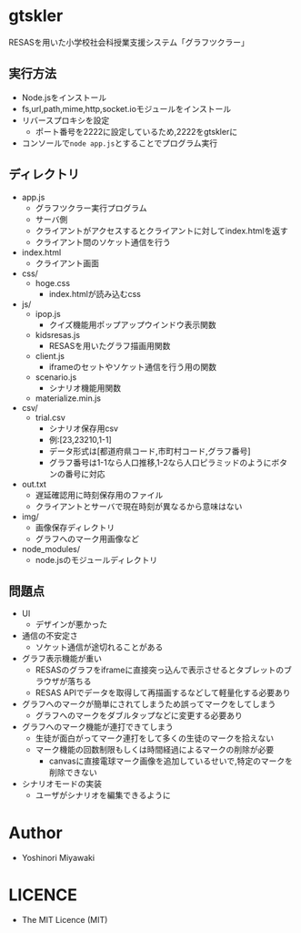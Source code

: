 # gtskler
RESASを用いた小学校社会科授業支援システム「グラフツクラー」

## 実行方法

  - Node.jsをインストール
  - fs,url,path,mime,http,socket.ioモジュールをインストール
  - リバースプロキシを設定
    - ポート番号を2222に設定しているため,2222をgtsklerに
  - コンソールで```node app.js```とすることでプログラム実行

## ディレクトリ

  - app.js
    - グラフツクラー実行プログラム
    - サーバ側
    - クライアントがアクセスするとクライアントに対してindex.htmlを返す
    - クライアント間のソケット通信を行う
  - index.html
    - クライアント画面
  - css/
    - hoge.css
      - index.htmlが読み込むcss
  - js/
    - ipop.js
      - クイズ機能用ポップアップウインドウ表示関数
    - kidsresas.js
      - RESASを用いたグラフ描画用関数
    - client.js
      - iframeのセットやソケット通信を行う用の関数
    - scenario.js
      - シナリオ機能用関数
    - materialize.min.js
  - csv/
    - trial.csv
      - シナリオ保存用csv
      - 例:[23,23210,1-1]
      - データ形式は[都道府県コード,市町村コード,グラフ番号]
      - グラフ番号は1-1なら人口推移,1-2なら人口ピラミッドのようにボタンの番号に対応
   - out.txt
     - 遅延確認用に時刻保存用のファイル
     - クライアントとサーバで現在時刻が異なるから意味はない
   - img/
     - 画像保存ディレクトリ
     - グラフへのマーク用画像など
   - node_modules/
     - node.jsのモジュールディレクトリ
     
## 問題点

  - UI
    - デザインが悪かった
  - 通信の不安定さ
    - ソケット通信が途切れることがある
  - グラフ表示機能が重い
    - RESASのグラフをiframeに直接突っ込んで表示させるとタブレットのブラウザが落ちる
    - RESAS APIでデータを取得して再描画するなどして軽量化する必要あり
  - グラフへのマークが簡単にされてしまうため誤ってマークをしてしまう
    - グラフへのマークをダブルタップなどに変更する必要あり
  - グラフへのマーク機能が連打できてしまう
    - 生徒が面白がってマーク連打をして多くの生徒のマークを拾えない
    - マーク機能の回数制限もしくは時間経過によるマークの削除が必要
      - canvasに直接電球マーク画像を追加しているせいで,特定のマークを削除できない
  - シナリオモードの実装
    - ユーザがシナリオを編集できるように

# Author
- Yoshinori Miyawaki 

# LICENCE
- The MIT Licence (MIT)
